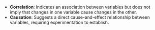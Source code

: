 
- **Correlation**: Indicates an association between variables but does not imply that changes in one variable cause changes in the other.
- **Causation**: Suggests a direct cause-and-effect relationship between variables, requiring experimentation to establish.